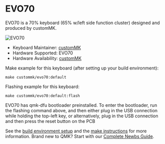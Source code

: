 # EVO70

EVO70 is a 70% keyboard (65% w/left side function cluster) designed and produced by customMK. 

![EVO70](https://i.imgur.com/JBiQF8Ch.jpg)

* Keyboard Maintainer: [customMK](https://github.com/customMK)
* Hardware Supported: EVO70
* Hardware Availability: [customMK](https://shop.custommk.com/collections/evo70/products/evo70)

Make example for this keyboard (after setting up your build environment):

    make custommk/evo70:default

Flashing example for this keyboard:

    make custommk/evo70:default:flash

EVO70 has qmk-dfu bootloader preinstalled. To enter the bootloader, run the flashing command above, and then either plug in the USB connection while holding the top-left key, or alternatively, plug in the USB connection and then press the reset button on the PCB

See the [build environment setup](https://docs.qmk.fm/#/getting_started_build_tools) and the [make instructions](https://docs.qmk.fm/#/getting_started_make_guide) for more information. Brand new to QMK? Start with our [Complete Newbs Guide](https://docs.qmk.fm/#/newbs).
